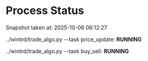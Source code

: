 # Process Status

Snapshot taken at: 2025-10-06 06:12:27

../wintrd/trade_algo.py --task price_update: **RUNNING**

../wintrd/trade_algo.py --task buy_sell: **RUNNING**

